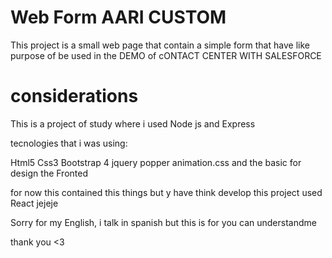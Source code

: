 # Web Form AARI CUSTOM

This project is a small web page that contain a simple form that have like purpose of be used in the DEMO of cONTACT CENTER WITH SALESFORCE





# considerations

This is a project of study where i used Node js and Express

tecnologies that i was using:

Html5
Css3
Bootstrap 4
jquery
popper
animation.css
and the basic for design the Fronted


for now this contained this things but y have think develop this project used React jejeje

Sorry for my English, i talk in spanish but this is for you can understandme

thank you <3
